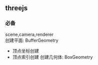 ## threejs
### 必备
scene,camera,renderer  
创建平面: BufferGeometry  
- 顶点坐标创建
- 顶点索引创建
创建几何体: BoxGeometry  
